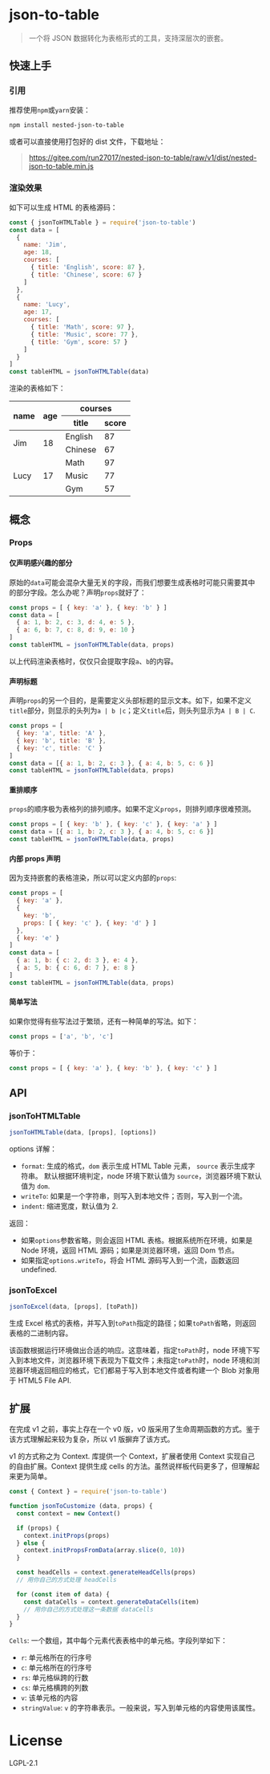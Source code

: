 # json-to-table

> 一个将 JSON 数据转化为表格形式的工具，支持深层次的嵌套。

## 快速上手

### 引用

推荐使用`npm`或`yarn`安装：

```bash
npm install nested-json-to-table
```

或者可以直接使用打包好的 dist 文件，下载地址：

> https://gitee.com/run27017/nested-json-to-table/raw/v1/dist/nested-json-to-table.min.js

### 渲染效果

如下可以生成 HTML 的表格源码：

```javascript
const { jsonToHTMLTable } = require('json-to-table')
const data = [
  {
    name: 'Jim',
    age: 18,
    courses: [
      { title: 'English', score: 87 },
      { title: 'Chinese', score: 67 }
    ]
  },
  {
    name: 'Lucy',
    age: 17,
    courses: [
      { title: 'Math', score: 97 },
      { title: 'Music', score: 77 },
      { title: 'Gym', score: 57 }
    ]
  }
]
const tableHTML = jsonToHTMLTable(data)
```

渲染的表格如下：

<table>
  <thead>
    <tr>
      <th rowspan="2">name</th>
      <th rowspan="2">age</th>
      <th colspan="2">courses</th>
    </tr>
    <tr>
      <th>title</th>
      <th>score</th>
    </tr>
  </thead>
  <tbody>
    <tr>
      <td rowspan="2">Jim</td>
      <td rowspan="2">18</td>
      <td>English</td>
      <td>87</td>
    </tr>
    <tr>
      <td>Chinese</td>
      <td>67</td>
    </tr>
    <tr>
      <td rowspan="3">Lucy</td>
      <td rowspan="3">17</td>
      <td>Math</td>
      <td>97</td>
    </tr>
    <tr>
      <td>Music</td>
      <td>77</td>
    </tr>
    <tr>
      <td>Gym</td>
      <td>57</td>
    </tr>
  </tbody>
</table>

## 概念

### Props

#### 仅声明感兴趣的部分

原始的`data`可能会混杂大量无关的字段，而我们想要生成表格时可能只需要其中的部分字段。怎么办呢？声明`props`就好了：

```javascript
const props = [ { key: 'a' }, { key: 'b' } ]
const data = [
  { a: 1, b: 2, c: 3, d: 4, e: 5 },
  { a: 6, b: 7, c: 8, d: 9, e: 10 }
]
const tableHTML = jsonToHTMLTable(data, props)
```

以上代码渲染表格时，仅仅只会提取字段`a`、`b`的内容。

#### 声明标题

声明`props`的另一个目的，是需要定义头部标题的显示文本。如下，如果不定义`title`部分，则显示的头列为`a | b |c`；定义`title`后，则头列显示为`A | B | C`.

```javascript
const props = [
  { key: 'a', title: 'A' },
  { key: 'b', title: 'B' },
  { key: 'c', title: 'C' }
]
const data = [{ a: 1, b: 2, c: 3 }, { a: 4, b: 5, c: 6 }]
const tableHTML = jsonToHTMLTable(data, props)
```

#### 重排顺序

`props`的顺序极为表格列的排列顺序。如果不定义`props`，则排列顺序很难预测。

```javascript
const props = [ { key: 'b' }, { key: 'c' }, { key: 'a' } ]
const data = [{ a: 1, b: 2, c: 3 }, { a: 4, b: 5, c: 6 }]
const tableHTML = jsonToHTMLTable(data, props)
```

#### 内部 props 声明

因为支持嵌套的表格渲染，所以可以定义内部的`props`:

```javascript
const props = [
  { key: 'a' },
  { 
    key: 'b', 
    props: [ { key: 'c' }, { key: 'd' } ]
  },
  { key: 'e' }
]
const data = [
  { a: 1, b: { c: 2, d: 3 }, e: 4 },
  { a: 5, b: { c: 6, d: 7 }, e: 8 }
]
const tableHTML = jsonToHTMLTable(data, props)
```

#### 简单写法

如果你觉得有些写法过于繁琐，还有一种简单的写法。如下：

```javascript
const props = ['a', 'b', 'c']
```

等价于：

```javascript
const props = [ { key: 'a' }, { key: 'b' }, { key: 'c' } ]
```

## API

### jsonToHTMLTable

```javascript
jsonToHTMLTable(data, [props], [options])
```

options 详解：

- `format`: 生成的格式，`dom` 表示生成 HTML Table 元素， `source` 表示生成字符串。
            默认根据环境判定，node 环境下默认值为 `source`，浏览器环境下默认值为 `dom`.
- `writeTo`: 如果是一个字符串，则写入到本地文件；否则，写入到一个流。
- `indent`: 缩进宽度，默认值为 2.

返回：

- 如果`options`参数省略，则会返回 HTML 表格。根据系统所在环境，如果是 Node 环境，返回 HTML 源码；如果是浏览器环境，返回 Dom 节点。
- 如果指定`options.writeTo`，将会 HTML 源码写入到一个流，函数返回 undefined.

### jsonToExcel

```javascript
jsonToExcel(data, [props], [toPath])
```

生成 Excel 格式的表格，并写入到`toPath`指定的路径；如果`toPath`省略，则返回表格的二进制内容。

该函数根据运行环境做出合适的响应。这意味着，指定`toPath`时，node 环境下写入到本地文件，浏览器环境下表现为下载文件；未指定`toPath`时，node 环境和浏览器环境返回相应的格式，它们都易于写入到本地文件或者构建一个 Blob 对象用于 HTML5 File API.


## 扩展

在完成 v1 之前，事实上存在一个 v0 版，v0 版采用了生命周期函数的方式。鉴于该方式理解起来较为复杂，所以 v1 版摒弃了该方式。

v1 的方式称之为 Context. 库提供一个 Context，扩展者使用 Context 实现自己的自由扩展。Context 提供生成 cells 的方法。虽然说样板代码更多了，但理解起来更为简单。

```javascript
const { Context } = require('json-to-table')

function jsonToCustomize (data, props) {
  const context = new Context()

  if (props) {
    context.initProps(props)
  } else {
    context.initPropsFromData(array.slice(0, 10))
  }

  const headCells = context.generateHeadCells(props)
  // 用你自己的方式处理 headCells

  for (const item of data) {
    const dataCells = context.generateDataCells(item)
    // 用你自己的方式处理这一条数据 dataCells
  }
}
```

`Cells`: 一个数组，其中每个元素代表表格中的单元格。字段列举如下：

- `r`: 单元格所在的行序号
- `c`: 单元格所在的行序号
- `rs`: 单元格纵跨的行数
- `cs`: 单元格横跨的列数
- `v`: 该单元格的内容
- `stringValue`: `v` 的字符串表示。一般来说，写入到单元格的内容使用该属性。

# License

LGPL-2.1
